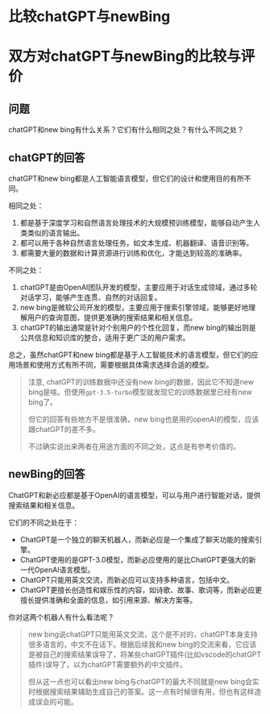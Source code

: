 比较chatGPT与newBing
=====

# 双方对chatGPT与newBing的比较与评价

## 问题
chatGPT和new bing有什么关系？它们有什么相同之处？有什么不同之处？

## chatGPT的回答

chatGPT和new bing都是人工智能语言模型，但它们的设计和使用目的有所不同。

相同之处：

1. 都是基于深度学习和自然语言处理技术的大规模预训练模型，能够自动产生人类类似的语言输出。
2. 都可以用于各种自然语言处理任务，如文本生成、机器翻译、语音识别等。
3. 都需要大量的数据和计算资源进行训练和优化，才能达到较高的准确率。

不同之处：

1. chatGPT是由OpenAI团队开发的模型，主要应用于对话生成领域，通过多轮对话学习，能够产生连贯、自然的对话回复。
2. new bing是微软公司开发的模型，主要应用于搜索引擎领域，能够更好地理解用户的查询意图，提供更准确的搜索结果和相关信息。
3. chatGPT的输出通常是针对个别用户的个性化回复，而new bing的输出则是公共信息和知识库的整合，适用于更广泛的用户需求。

总之，虽然chatGPT和new bing都是基于人工智能技术的语言模型，但它们的应用场景和使用方式有所不同，需要根据具体需求选择合适的模型。

> 注意, chatGPT的训练数据中还没有new bing的数据，因此它不知道new bing是啥。但使用`gpt-3.5-turbo`模型就发现它的训练数据里已经有new bing了。
> 
> 但它的回答有些地方不是很准确，new bing也是用的openAI的模型，应该跟chatGPT的差不多。
> 
> 不过确实说出来两者在用途方面的不同之处，这点是有参考价值的。

## newBing的回答
ChatGPT和新必应都是基于OpenAI的语言模型，可以与用户进行智能对话，提供搜索结果和相关信息。

它们的不同之处在于：

- ChatGPT是一个独立的聊天机器人，而新必应是一个集成了聊天功能的搜索引擎。
- ChatGPT使用的是GPT-3.0模型，而新必应使用的是比ChatGPT更强大的新一代OpenAI语言模型。
- ChatGPT只能用英文交流，而新必应可以支持多种语言，包括中文。
- ChatGPT更擅长创造性和娱乐性的内容，如诗歌、故事、歌词等，而新必应更擅长提供准确和全面的信息，如引用来源、解决方案等。

你对这两个机器人有什么看法呢？

> new bing说chatGPT只能用英文交流，这个是不对的，chatGPT本身支持很多语言的，中文不在话下。根据后续我和new bing的交流来看，它应该是被自己的搜索结果误导了，将某些chatGPT插件(比如vscode的chatGPT插件)误导了，以为chatGPT需要额外的中文插件。
> 
> 但从这一点也可以看出new bing与chatGPT的最大不同就是new bing会实时根据搜索结果辅助生成自己的答案。这一点有时候很有用，但也有这样造成误会的可能。


